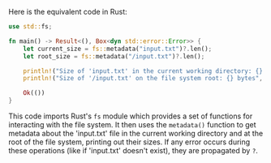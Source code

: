Here is the equivalent code in Rust:

```rust
use std::fs;

fn main() -> Result<(), Box<dyn std::error::Error>> {
    let current_size = fs::metadata("input.txt")?.len();
    let root_size = fs::metadata("/input.txt")?.len();

    println!("Size of 'input.txt' in the current working directory: {} bytes", current_size);
    println!("Size of '/input.txt' on the file system root: {} bytes", root_size);

    Ok(())
}
```
This code imports Rust's `fs` module which provides a set of functions for interacting with the file system. It then uses the `metadata()` function to get metadata about the 'input.txt' file in the current working directory and at the root of the file system, printing out their sizes. If any error occurs during these operations (like if 'input.txt' doesn't exist), they are propagated by `?`.
